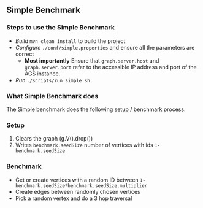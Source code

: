
## Simple Benchmark


### Steps to use the Simple Benchmark
- _Build_  `mvn clean install` to build the project
- _Configure_   `./conf/simple.properties` and ensure all the parameters are correct
  - **Most importantly** Ensure that  `graph.server.host` and `graph.server.port` refer to the accessible IP address and port of the AGS instance.
- _Run_  `./scripts/run_simple.sh`

### What Simple Benchmark does 
The Simple benchmark does the following setup / benchmark process.

### Setup
1. Clears the graph (g.V().drop())
2. Writes `benchmark.seedSize` number of vertices with ids `1-benchmark.seedSize`

### Benchmark
- Get or create vertices with a random ID between `1-benchmark.seedSize*benchmark.seedSize.multiplier`
- Create edges between randomly chosen vertices
- Pick a random vertex and do a 3 hop traversal


